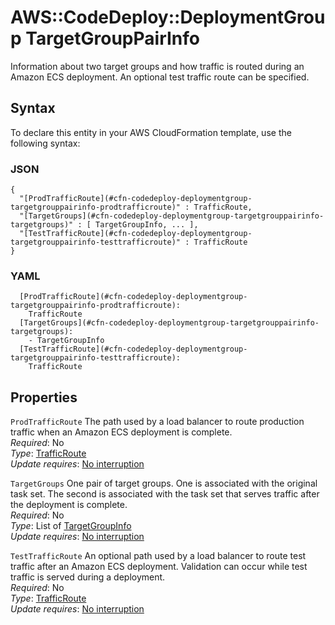 # AWS::CodeDeploy::DeploymentGroup TargetGroupPairInfo<a name="aws-properties-codedeploy-deploymentgroup-targetgrouppairinfo"></a>

Information about two target groups and how traffic is routed during an Amazon ECS deployment\. An optional test traffic route can be specified\.

## Syntax<a name="aws-properties-codedeploy-deploymentgroup-targetgrouppairinfo-syntax"></a>

To declare this entity in your AWS CloudFormation template, use the following syntax:

### JSON<a name="aws-properties-codedeploy-deploymentgroup-targetgrouppairinfo-syntax.json"></a>

```
{
  "[ProdTrafficRoute](#cfn-codedeploy-deploymentgroup-targetgrouppairinfo-prodtrafficroute)" : TrafficRoute,
  "[TargetGroups](#cfn-codedeploy-deploymentgroup-targetgrouppairinfo-targetgroups)" : [ TargetGroupInfo, ... ],
  "[TestTrafficRoute](#cfn-codedeploy-deploymentgroup-targetgrouppairinfo-testtrafficroute)" : TrafficRoute
}
```

### YAML<a name="aws-properties-codedeploy-deploymentgroup-targetgrouppairinfo-syntax.yaml"></a>

```
  [ProdTrafficRoute](#cfn-codedeploy-deploymentgroup-targetgrouppairinfo-prodtrafficroute):
    TrafficRoute
  [TargetGroups](#cfn-codedeploy-deploymentgroup-targetgrouppairinfo-targetgroups):
    - TargetGroupInfo
  [TestTrafficRoute](#cfn-codedeploy-deploymentgroup-targetgrouppairinfo-testtrafficroute):
    TrafficRoute
```

## Properties<a name="aws-properties-codedeploy-deploymentgroup-targetgrouppairinfo-properties"></a>

`ProdTrafficRoute` <a name="cfn-codedeploy-deploymentgroup-targetgrouppairinfo-prodtrafficroute"></a>
The path used by a load balancer to route production traffic when an Amazon ECS deployment is complete\.  
_Required_: No  
_Type_: [TrafficRoute](aws-properties-codedeploy-deploymentgroup-trafficroute.md)  
_Update requires_: [No interruption](https://docs.aws.amazon.com/AWSCloudFormation/latest/UserGuide/using-cfn-updating-stacks-update-behaviors.html#update-no-interrupt)

`TargetGroups` <a name="cfn-codedeploy-deploymentgroup-targetgrouppairinfo-targetgroups"></a>
One pair of target groups\. One is associated with the original task set\. The second is associated with the task set that serves traffic after the deployment is complete\.  
_Required_: No  
_Type_: List of [TargetGroupInfo](aws-properties-codedeploy-deploymentgroup-targetgroupinfo.md)  
_Update requires_: [No interruption](https://docs.aws.amazon.com/AWSCloudFormation/latest/UserGuide/using-cfn-updating-stacks-update-behaviors.html#update-no-interrupt)

`TestTrafficRoute` <a name="cfn-codedeploy-deploymentgroup-targetgrouppairinfo-testtrafficroute"></a>
An optional path used by a load balancer to route test traffic after an Amazon ECS deployment\. Validation can occur while test traffic is served during a deployment\.  
_Required_: No  
_Type_: [TrafficRoute](aws-properties-codedeploy-deploymentgroup-trafficroute.md)  
_Update requires_: [No interruption](https://docs.aws.amazon.com/AWSCloudFormation/latest/UserGuide/using-cfn-updating-stacks-update-behaviors.html#update-no-interrupt)
